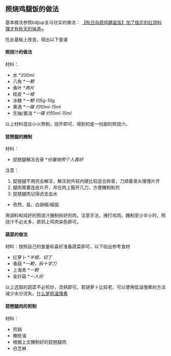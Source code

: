 ## 照烧鸡腿饭的做法
基本做法参照b站up主马壮实的做法：
[【秋日杂蔬鸡腿盖饭】加了桂花的红烧料理才有秋天的味道~](https://www.bilibili.com/video/av71220241)

在此基础上改良，得出以下食谱

#### 照烧汁的做法
材料：

- 水 **200ml*
- 八角  **一颗*
- 香叶  **两片*
- 桂皮  **一根*
- 冰糖  **一颗 约5g-10g*
- 黄酒  **一碟 约10ml-15ml*
- 生抽/酱油 **一碟 约10ml-15ml*

以上材料混合小火熬制，烧开即可，得到的是一份甜的照烧汁。

#### 琵琶腿的腌制
材料：

- 琵琶腿解冻去骨  **份量按照个人喜好*

 注意：
 1. 琵琶腿不用完全解冻，解冻到外软内硬比较适合拆骨，刀顺着骨头慢慢片开
 2. 腿肉需要连皮片开，并在肉上豁开几刀，方便腌制和煎
 3. 琵琶腿肉记得滤去血水
 
- 孜然、盐、白胡椒/椒盐

用调料和炖好的照烧汁腌制拆好的肉，注意手法，捶打鸡肉，腌制至少半小时，照烧汁不必太多，原则上鸡肉染色即可。

#### 蔬菜的做法
材料：按照自己的食量和喜好准备蔬菜即可，以下给出参考食材

- 红萝卜  **半根，切丁*
- 香菇   **一颗，拆十字刀*
- 上海青  **一颗*
- 金针菇  **一人份*

以上选取的蔬菜不必煎炒，烫熟即可。若胡萝卜比较老，可以使用低温慢煮的方法减少水分流失。[什么是低温慢煮](https://baike.baidu.com/item/%E4%BD%8E%E6%B8%A9%E6%85%A2%E7%85%AE/18302971?fr=aladdin)

#### 琵琶腿肉的煎制

材料：

- 煎锅
- 橄榄油
- 根据上文腌制好的琵琶腿肉
- 白芝麻

